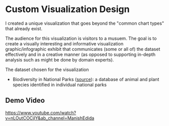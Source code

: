 # Custom Visualization Design

I created a unique visualization that goes beyond the "common chart types" that already exist.

The audience for this visualization is visitors to a musuem. The goal is to create a visually interesting and informative visualization graphic/infographic exhibit that communicates (some or all of) the dataset effectively and in a creative manner (as opposed to supporting in-depth analysis such as might be done by domain experts).

The dataset chosen for the visualization
* Biodiversity in National Parks ([source](https://www.kaggle.com/datasets/nationalparkservice/park-biodiversity)): a database of animal and plant species identified in individual national parks

## Demo Video

https://www.youtube.com/watch?v=nLOutCOCjIY&ab_channel=ManishEdida

